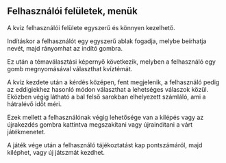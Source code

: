 ## Felhasználói felületek, menük
A kvíz felhasználói felülete egyszerű és könnyen kezelhető.

Indításkor a felhasználót egy egyszerű ablak fogadja, melybe beírhatja nevét, majd rányomhat az indító gombra.

Ez után a témaválasztási képernyő következik, melyben a felhasználó egy gomb megnyomásával választhat kvíztémát.

A kvíz kezdete után a kérdés középen, fent megjelenik, a felhasználó pedig az eddigiekhez hasonló módon választhat a lehetséges válaszok közül. Eközben végig látható a bal felső sarokban elhelyezett számláló, ami a hátralévő időt méri.

Ezek mellett a felhasználónak végig lehetősége van a kilépés vagy az újrakezdés gombra kattintva megszakítani vagy újraindítani a várt játékmenetet.

A játék vége után a felhasználó tájékoztatást kap pontszámáról, majd kiléphet, vagy új játszmát kezdhet.